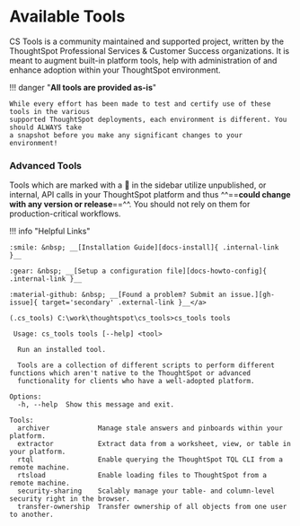 # Available Tools

CS Tools is a community maintained and supported project, written by the ThoughtSpot Professional Services & Customer
Success organizations. It is meant to augment built-in platform tools, help with administration of and enhance
adoption within your ThoughtSpot environment.

!!! danger "__All tools are provided as-is__"

    While every effort has been made to test and certify use of these tools in the various
    supported ThoughtSpot deployments, each environment is different. You should ALWAYS take
    a snapshot before you make any significant changes to your environment!

### Advanced Tools

Tools which are marked with a :see_no_evil: in the sidebar utilize unpublished, or
internal, API calls in your ThoughtSpot platform and thus ^^==__could change with any
version or release__==^^. You should not rely on them for production-critical workflows.

!!! info "Helpful Links"

    :smile: &nbsp; __[Installation Guide][docs-install]{ .internal-link }__

    :gear: &nbsp; __[Setup a configuration file][docs-howto-config]{ .internal-link }__

    :material-github: &nbsp; __[Found a problem? Submit an issue.][gh-issue]{ target='secondary' .external-link }__</a>

```console
(.cs_tools) C:\work\thoughtspot\cs_tools>cs_tools tools

 Usage: cs_tools tools [--help] <tool>

  Run an installed tool.

  Tools are a collection of different scripts to perform different functions which aren't native to the ThoughtSpot or advanced
  functionality for clients who have a well-adopted platform.

Options:
  -h, --help  Show this message and exit.

Tools:
  archiver            Manage stale answers and pinboards within your platform.
  extractor           Extract data from a worksheet, view, or table in your platform.
  rtql                Enable querying the ThoughtSpot TQL CLI from a remote machine.
  rtsload             Enable loading files to ThoughtSpot from a remote machine.
  security-sharing    Scalably manage your table- and column-level security right in the browser.
  transfer-ownership  Transfer ownership of all objects from one user to another.
```

[docs-install]: ../../how-to/install-upgrade-cs-tools
[docs-howto-config]: ../../how-to/configuration-file
[gh-issue]: https://github.com/thoughtspot/cs_tools/issues/new
